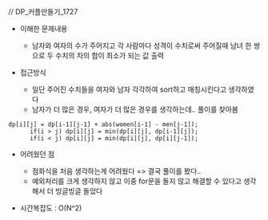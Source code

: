 // DP_커플만들기_1727

- 이해한 문제내용
	- 남자와 여자의 수가 주어지고 각 사람마다 성격이 수치로써 주어질때 남녀 한 쌍으로 두 수치의 차의 합이 최소가 되는 값 출력

- 접근방식
	- 일단 주어진 수치들을 여자와 남자 각각하여 sort하고 매칭시킨다고 생각하였다
	- 남자가 더 많은 경우, 여자가 더 많은 경우를 생각하는데.. 풀이를 찾아봄

```
dp[i][j] = dp[i-1][j-1] + abs(women[i-1] - men[j-1]);
      if(i > j) dp[i][j] = min(dp[i][j], dp[i-1][j]);
      if(i < j) dp[i][j] = min(dp[i][j], dp[i][j-1]);
```

- 어려웠던 점
	- 점화식을 처음 생각하는게 어려웠다 => 결국 풀이를 봤다..
	- 예외처리를 크게 생각하지 않고 이중 for문을 돌지 않고 해결할 수 있다고 생각해서 더 빙글빙글 돌았다
	
- 시간복잡도 : O(N^2)
